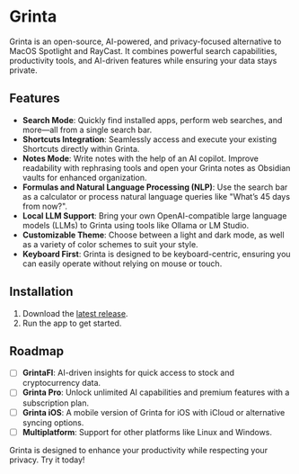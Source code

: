 # Grinta

Grinta is an open-source, AI-powered, and privacy-focused alternative to MacOS Spotlight and RayCast. It combines powerful search capabilities, productivity tools, and AI-driven features while ensuring your data stays private.

## Features

- **Search Mode**: Quickly find installed apps, perform web searches, and more—all from a single search bar.
- **Shortcuts Integration**: Seamlessly access and execute your existing Shortcuts directly within Grinta.
- **Notes Mode**: Write notes with the help of an AI copilot. Improve readability with rephrasing tools and open your Grinta notes as Obsidian vaults for enhanced organization.
- **Formulas and Natural Language Processing (NLP)**: Use the search bar as a calculator or process natural language queries like "What’s 45 days from now?".
- **Local LLM Support**: Bring your own OpenAI-compatible large language models (LLMs) to Grinta using tools like Ollama or LM Studio.
- **Customizable Theme**: Choose between a light and dark mode, as well as a variety of color schemes to suit your style.
- **Keyboard First**: Grinta is designed to be keyboard-centric, ensuring you can easily operate without relying on mouse or touch.

## Installation

1. Download the [latest release](https://github.com/getgrinta/grinta/releases/latest).
2. Run the app to get started.

## Roadmap

- [ ] **GrintaFI**: AI-driven insights for quick access to stock and cryptocurrency data.
- [ ] **Grinta Pro**: Unlock unlimited AI capabilities and premium features with a subscription plan.
- [ ] **Grinta iOS**: A mobile version of Grinta for iOS with iCloud or alternative syncing options.
- [ ] **Multiplatform**: Support for other platforms like Linux and Windows.

Grinta is designed to enhance your productivity while respecting your privacy. Try it today!
